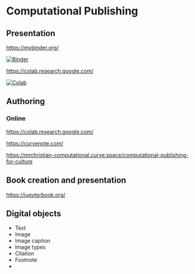 # Computational Publishing

## Presentation

https://mybinder.org/
            
[![Binder](https://mybinder.org/badge_logo.svg)](https://mybinder.org/v2/gh/mrchristian/computational-publishing-for-culture/HEAD)

https://colab.research.google.com/
            
[![Colab](https://colab.research.google.com/assets/colab-badge.svg)](https://colab.research.google.com/github/mrchristian/jupyter_binder/blob/main/colab.ipynb)

## Authoring

### Online

https://colab.research.google.com/

https://curvenote.com/

https://mrchristian-computational.curve.space/computational-publishing-for-culture

## Book creation and presentation

https://jupyterbook.org/

## Digital objects

  - Text
  - Image
  - Image caption
  - Image types
  - Citation
  - Footnote
  - 
  
